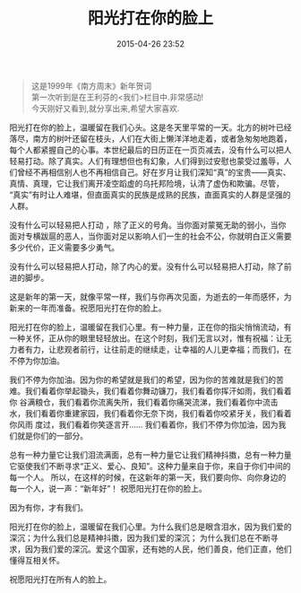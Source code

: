 ﻿---
layout: post
title: 阳光打在你的脸上
date: 2015-04-26 23:52
tags:
  - life 
  - repaste
  
---


>这是1999年《南方周末》新年贺词  
>第一次听到是在王利芬的<我们>栏目中.非常感动!  
>今天刚好又看到,就分享出来,希望大家喜欢. 

阳光打在你的脸上，温暖留在我们心头。这是冬天里平常的一天。北方的树叶已经落尽，南方的树叶还留在枝头，人们在大街上懒洋洋地走着，或者急匆匆地跑着， 每个人都紧握自己的心事。本世纪最后的日历正在一页页减去，没有什么可以把人轻易打动。除了真实。人们有理想但也有幻象，人们得到过安慰也蒙受过羞辱，人 们曾经不再相信别人也不再相信自己。好在岁月让我们深知“真”的宝贵——真实、真情、真理，它让我们离开凌空蹈虚的乌托邦险境，认清了虚伪和欺骗。尽管， “真实”有时让人难堪，但直面真实的民族是成熟的民族，直面真实的人群是坚强的人群。  

没有什么可以轻易把人打动 ，除了正义的号角。当你面对蒙冤无助的弱小，当你面对专横跋扈的恶人，当你面对足以影响人们一生的社会不公，你就明白正义需要多少代价，正义需要多少勇气。  

没有什么可以轻易把人打动，除了内心的爱。没有什么可以轻易把人打动，除了前进的脚步。  

这是新年的第一天，就像平常一样，我们与你再次见面，为逝去的一年而感怀，为新来的一年而准备。祝愿阳光打在你的脸上。  

阳光打在你的脸上，温暖留在我们心里。有一种力量，正在你的指尖悄悄流动，有一种关怀，正从你的眼里轻轻放出。在这个时刻，我们无言以对，惟有祝福：让无力者有力，让悲观者前行，让往前走的继续走，让幸福的人儿更幸福；而我们，在不停为你加油。  

我们不停为你加油。因为你的希望就是我们的希望，因为你的苦难就是我们的苦难。我们看着你举起锄头，我们看着你舞动镰刀，我们看着你挥汗如雨，我们看着你 谷满粮仓，我们看着你流离失所，我们看着你痛哭流涕，我们看着你中流击水，我们看着你重建家园，我们看着你无奈下岗，我们看着你咬紧牙关，我们看着你风雨 度过，我们看着你笑逐言开…… 我们看着你，我们不停为你加油，因为我们就是你们的一部分。   

总有一种力量它让我们泪流满面，总有一种力量它让我们精神抖擞，总有一种力量它驱使我们不断寻求“正义、爱心、良知”。这种力量来自于你，来自于你们中间的每一个人。 
所以，在这样的时候，在这新年的第一天，我们要向你、向你身边的每一个人，说一声：“新年好”！ 祝愿阳光打在你的脸上。  

因为有你，才有我们。  

阳光打在你的脸上，温暖留在我们心里。为什么我们总是眼含泪水，因为我们爱的深沉；为什么我们总是精神抖擞，因为我们爱的深沉； 为什么我们总在不断寻求，因为我们爱的深沉。爱这个国家，还有她的人民，他们善良，他们正直，他们懂得互相关怀。 

祝愿阳光打在所有人的脸上。